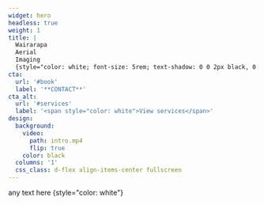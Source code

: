 ```yaml
---
widget: hero
headless: true
weight: 1
title: | 
  Wairarapa  
  Aerial
  Imaging
  {style="color: white; font-size: 5rem; text-shadow: 0 0 2px black, 0 0 2px black, 0 0 2px black, 0 0 2px black;"}
cta:
  url: '#book'
  label: '**CONTACT**'
cta_alt:
  url: '#services'
  label: '<span style="color: white">View services</span>'
design:
  background:
    video:
      path: intro.mp4
      flip: true
    color: black
  columns: '1'
  css_class: d-flex align-items-center fullscreen
---
```


any text here
{style="color: white"}
